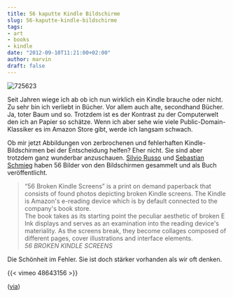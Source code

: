 ```yaml
---
title: 56 kaputte Kindle Bildschirme
slug: 56-kaputte-kindle-bildschirme
tags:
- art
- books
- kindle
date: "2012-09-10T11:21:00+02:00"
author: marvin
draft: false
---
```

![725623](/images/725623.jpg)

Seit Jahren wiege ich ab ob ich nun wirklich ein Kindle brauche oder
nicht. Zu sehr bin ich verliebt in Bücher. Vor allem auch alte,
secondhand Bücher. Ja, toter Baum und so. Trotzdem ist es der Kontrast
zu der Computerwelt den ich an Papier so schätze. Wenn ich aber sehe wie
viele Public-Domain-Klassiker es im Amazon Store gibt, werde ich langsam
schwach.

Ob mir jetzt Abbildungen von zerbrochenen und fehlerhaften
Kindle-Bildschirmen bei der Entscheidung helfen? Eher nicht. Sie sind
aber trotzdem ganz wunderbar anzuschauen. [Silvio
Russo](http://www.silviolorusso.com/home/?project=56-broken-kindle-screens)
und [Sebastian
Schmieg](http://sebastianschmieg.com/56brokenkindlescreens/) haben 56
Bilder von den Bildschirmen gesammelt und als Buch veröffentlicht.

> “56 Broken Kindle Screens” is a print on demand paperback that
> consists of found photos depicting broken Kindle screens. The Kindle
> is Amazon's e-reading device which is by default connected to the
> company's book store.  
>  The book takes as its starting point the peculiar aesthetic of broken
> E Ink displays and serves as an examination into the reading device's
> materiality. As the screens break, they become collages composed of
> different pages, cover illustrations and interface elements.  
>  <cite>56 BROKEN KINDLE SCREENS</cite>

Die Schönheit im Fehler. Sie ist doch stärker vorhanden als wir oft
denken.

{{< vimeo 48643156 >}}

([via](http://boingboing.net/2012/09/09/56-broken-kindle-screens-book.html))
